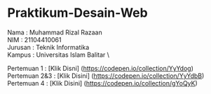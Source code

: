 # Praktikum-Desain-Web
Nama : Muhammad Rizal Razaan \
NIM : 21104410061 \
Jurusan : Teknik Informatika \
Kampus : Universitas Islam Balitar \

Pertemuan 1 : [Klik Disni] (https://codepen.io/collection/YyYdog) \
Pertemuan 2&3 : [Klik Disini] (https://codepen.io/collection/YyYdbB) \
Pertemuan 4 : [Klik Disini] (https://codepen.io/collection/gYoQyK) 
